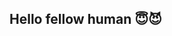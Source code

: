 ## Hello fellow human 😇😈




<!--


![Julian's GitHub stats](https://github-readme-stats.vercel.app/api?username=JulianBroudy&hide=stars,contribs&count_private=true&show_icons=true&theme=transparent)
[Broudy.io](https://broudy.io/)

**JulianBroudy/JulianBroudy** is a ✨ _special_ ✨ repository because its `README.md` (this file) appears on your GitHub profile.

Here are some ideas to get you started:

- 🔭 I’m currently working on ...
- 🌱 I’m currently learning ...
- 👯 I’m looking to collaborate on ...
- 🤔 I’m looking for help with ...
- 💬 Ask me about ...
- 📫 How to reach me: ...
- 😄 Pronouns: ...
- ⚡ Fun fact: ...
-->
